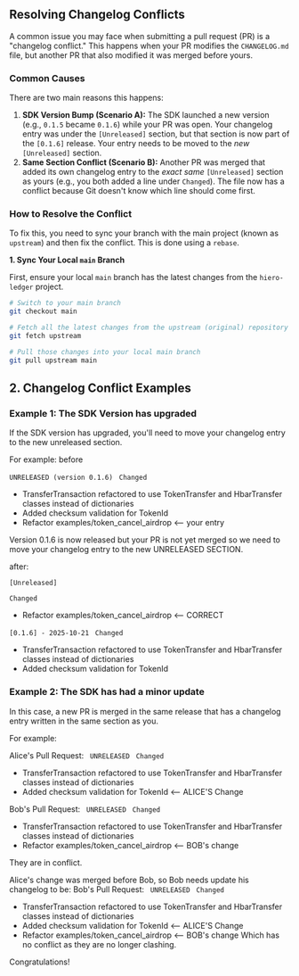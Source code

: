## Resolving Changelog Conflicts

A common issue you may face when submitting a pull request (PR) is a "changelog conflict." This happens when your PR modifies the `CHANGELOG.md` file, but another PR that also modified it was merged before yours.

### Common Causes

There are two main reasons this happens:

1.  **SDK Version Bump (Scenario A):** The SDK launched a new version (e.g., `0.1.5` became `0.1.6`) while your PR was open. Your changelog entry was under the `[Unreleased]` section, but that section is now part of the `[0.1.6]` release. Your entry needs to be moved to the *new* `[Unreleased]` section.
2.  **Same Section Conflict (Scenario B):** Another PR was merged that added its own changelog entry to the *exact same* `[Unreleased]` section as yours (e.g., you both added a line under `Changed`). The file now has a conflict because Git doesn't know which line should come first.

### How to Resolve the Conflict

To fix this, you need to sync your branch with the main project (known as `upstream`) and then fix the conflict. This is done using a `rebase`.

**1. Sync Your Local `main` Branch**

First, ensure your local `main` branch has the latest changes from the `hiero-ledger` project.

```bash
# Switch to your main branch
git checkout main

# Fetch all the latest changes from the upstream (original) repository
git fetch upstream

# Pull those changes into your local main branch
git pull upstream main
```

## 2. Changelog Conflict Examples
### Example 1: The SDK Version has upgraded
If the SDK version has upgraded, you'll need to move your changelog entry to the new unreleased section.

For example:
before

`UNRELEASED (version 0.1.6)`
` Changed`

- TransferTransaction refactored to use TokenTransfer and HbarTransfer classes instead of dictionaries
- Added checksum validation for TokenId
- Refactor examples/token_cancel_airdrop <-- your entry

Version 0.1.6 is now released but your PR is not yet merged so we need to move your changelog entry to the new UNRELEASED SECTION.

after:

`[Unreleased]`

`Changed`
- Refactor examples/token_cancel_airdrop <-- CORRECT

 `[0.1.6] - 2025-10-21`
` Changed`

- TransferTransaction refactored to use TokenTransfer and HbarTransfer classes instead of dictionaries
- Added checksum validation for TokenId

### Example 2: The SDK has had a minor update
In this case, a new PR is merged in the same release that has a changelog entry written in the same section as you.

For example:

Alice's Pull Request:
` UNRELEASED`
` Changed`

- TransferTransaction refactored to use TokenTransfer and HbarTransfer classes instead of dictionaries
- Added checksum validation for TokenId <-- ALICE'S Change

Bob's Pull Request:
` UNRELEASED`
` Changed`

- TransferTransaction refactored to use TokenTransfer and HbarTransfer classes instead of dictionaries
- Refactor examples/token_cancel_airdrop <-- BOB's change

They are in conflict.

Alice's change was merged before Bob, so Bob needs update his changelog to be:
Bob's Pull Request:
` UNRELEASED`
` Changed`

- TransferTransaction refactored to use TokenTransfer and HbarTransfer classes instead of dictionaries
- Added checksum validation for TokenId <-- ALICE'S Change
- Refactor examples/token_cancel_airdrop <-- BOB's change
Which has no conflict as they are no longer clashing.

Congratulations!